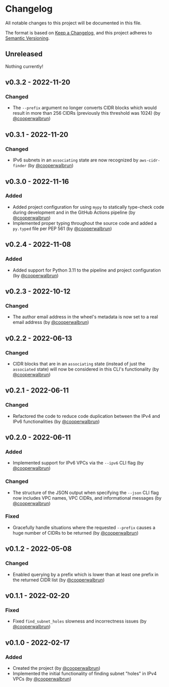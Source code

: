 # Changelog

All notable changes to this project will be documented in this file.

The format is based on [Keep a Changelog](https://keepachangelog.com/en/1.1.0/),
and this project adheres to [Semantic Versioning](https://semver.org/spec/v2.0.0.html).

## Unreleased

Nothing currently!

## v0.3.2 - 2022-11-20

### Changed

* The `--prefix` argument no longer converts CIDR blocks which would result in more than 256 CIDRs
  (previously this threshold was 1024) (by [@cooperwalbrun](https://github.com/cooperwalbrun))

## v0.3.1 - 2022-11-20

### Changed

* IPv6 subnets in an `associating` state are now recognized by `aws-cidr-finder` (by
  [@cooperwalbrun](https://github.com/cooperwalbrun))

## v0.3.0 - 2022-11-16

### Added

* Added project configuration for using `mypy` to statically type-check code during development and
  in the GitHub Actions pipeline (by [@cooperwalbrun](https://github.com/cooperwalbrun))
* Implemented proper typing throughout the source code and added a `py.typed` file per PEP 561 (by
  [@cooperwalbrun](https://github.com/cooperwalbrun))

## v0.2.4 - 2022-11-08

### Added

* Added support for Python 3.11 to the pipeline and project configuration (by
  [@cooperwalbrun](https://github.com/cooperwalbrun))

## v0.2.3 - 2022-10-12

### Changed

* The author email address in the wheel's metadata is now set to a real email address (by
  [@cooperwalbrun](https://github.com/cooperwalbrun))

## v0.2.2 - 2022-06-13

### Changed

* CIDR blocks that are in an `associating` state (instead of just the `associated` state) will now
  be considered in this CLI's functionality (by [@cooperwalbrun](https://github.com/cooperwalbrun))

## v0.2.1 - 2022-06-11

### Changed

* Refactored the code to reduce code duplication between the IPv4 and IPv6 functionalities (by
  [@cooperwalbrun](https://github.com/cooperwalbrun))

## v0.2.0 - 2022-06-11

### Added

* Implemented support for IPv6 VPCs via the `--ipv6` CLI flag (by
  [@cooperwalbrun](https://github.com/cooperwalbrun))

### Changed

* The structure of the JSON output when specifying the `--json` CLI flag now includes VPC names, VPC
  CIDRs, and informational messages (by [@cooperwalbrun](https://github.com/cooperwalbrun))

### Fixed

* Gracefully handle situations where the requested `--prefix` causes a huge number of CIDRs to be
  returned (by [@cooperwalbrun](https://github.com/cooperwalbrun))

## v0.1.2 - 2022-05-08

### Changed

* Enabled querying by a prefix which is lower than at least one prefix in the returned CIDR list (by
  [@cooperwalbrun](https://github.com/cooperwalbrun))

## v0.1.1 - 2022-02-20

### Fixed

* Fixed `find_subnet_holes` slowness and incorrectness issues (by
  [@cooperwalbrun](https://github.com/cooperwalbrun))

## v0.1.0 - 2022-02-17

### Added

* Created the project (by [@cooperwalbrun](https://github.com/cooperwalbrun))
* Implemented the initial functionality of finding subnet "holes" in IPv4 VPCs (by
  [@cooperwalbrun](https://github.com/cooperwalbrun))
